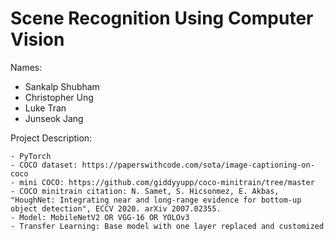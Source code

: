 # Scene Recognition Using Computer Vision

Names:
- Sankalp Shubham
- Christopher Ung
- Luke Tran
- Junseok Jang

Project Description:

    - PyTorch
    - COCO dataset: https://paperswithcode.com/sota/image-captioning-on-coco
    - mini COCO: https://github.com/giddyyupp/coco-minitrain/tree/master
    - COCO minitrain citation: N. Samet, S. Hicsonmez, E. Akbas, "HoughNet: Integrating near and long-range evidence for bottom-up object detection", ECCV 2020. arXiv 2007.02355.
    - Model: MobileNetV2 OR VGG-16 OR YOLOv3
    - Transfer Learning: Base model with one layer replaced and customized
